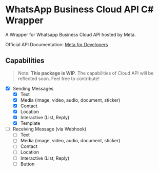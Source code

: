 # WhatsApp Business Cloud API C# Wrapper

A Wrapper for Whatsapp Business Cloud API hosted by Meta.

Official API Documentation: [Meta for Developers](https://developers.facebook.com/docs/whatsapp/cloud-api/overview)

## Capabilities

> Note: **This package is WIP**. The capabilities of Cloud API will be reflected soon. Feel free to contribute!

- [x] Sending Messages
  - [x] Text
  - [x] Media (image, video, audio, document, sticker)
  - [x] Contact
  - [x] Location
  - [x] Interactive (List, Reply)
  - [x] Template
- [ ] Receiving Message (via Webhook)
  - [ ] Text
  - [ ] Media (image, video, audio, document, sticker)
  - [ ] Contact
  - [ ] Location
  - [ ] Interactive (List, Reply)
  - [ ] Button
